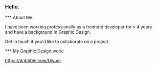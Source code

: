 ### Hello.

<!--
**OG-Miller/OG-Miller** is a ✨ _special_ ✨ repository because its `README.md` (this file) appears on your GitHub profile.
-->
*** About Me: 

I have been working professionally as a frontend developer for > 4 years and have a background in Graphic Design.

Get in touch if you'd like to collaborate on a project.

*** My Graphic Design work:

https://dribbble.com/Dwam 

